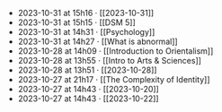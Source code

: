 - 2023-10-31 at 15h16 · [[2023-10-31]]
- 2023-10-31 at 15h15 · [[DSM 5]]
- 2023-10-31 at 14h31 · [[Psychology]]
- 2023-10-31 at 14h27 · [[What is abnormal]]
- 2023-10-28 at 14h09 · [[Introduction to Orientalism]]
- 2023-10-28 at 13h55 · [[Intro to Arts & Sciences]]
- 2023-10-28 at 13h51 · [[2023-10-28]]
- 2023-10-27 at 21h17 · [[The Complexity of Identity]]
- 2023-10-27 at 14h43 · [[2023-10-20]]
- 2023-10-27 at 14h43 · [[2023-10-22]]
